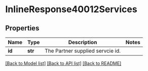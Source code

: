 # InlineResponse40012Services

## Properties
Name | Type | Description | Notes
------------ | ------------- | ------------- | -------------
**id** | **str** | The Partner supplied servcie id. | 

[[Back to Model list]](../README.md#documentation-for-models) [[Back to API list]](../README.md#documentation-for-api-endpoints) [[Back to README]](../README.md)

